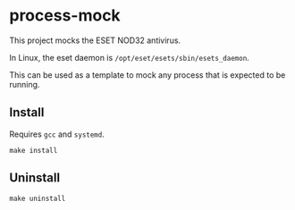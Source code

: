 # process-mock

This project mocks the ESET NOD32 antivirus. 

In Linux, the eset daemon is `/opt/eset/esets/sbin/esets_daemon`.

This can be used as a template to mock any process that is expected to be running.

## Install

Requires `gcc` and `systemd`.

```shell
make install
```

## Uninstall

```shell
make uninstall
```
